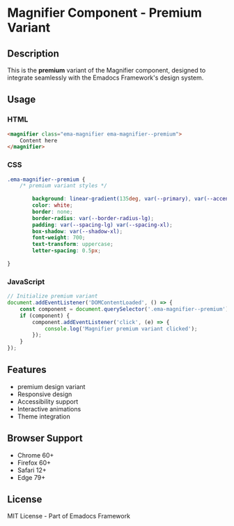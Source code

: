 # Magnifier Component - Premium Variant

## Description
This is the **premium** variant of the Magnifier component, designed to integrate seamlessly with the Emadocs Framework's design system.

## Usage

### HTML
```html
<magnifier class="ema-magnifier ema-magnifier--premium">
    Content here
</magnifier>
```

### CSS
```css
.ema-magnifier--premium {
    /* premium variant styles */
    
        background: linear-gradient(135deg, var(--primary), var(--accent));
        color: white;
        border: none;
        border-radius: var(--border-radius-lg);
        padding: var(--spacing-lg) var(--spacing-xl);
        box-shadow: var(--shadow-xl);
        font-weight: 700;
        text-transform: uppercase;
        letter-spacing: 0.5px;
    
}
```

### JavaScript
```javascript
// Initialize premium variant
document.addEventListener('DOMContentLoaded', () => {
    const component = document.querySelector('.ema-magnifier--premium');
    if (component) {
        component.addEventListener('click', (e) => {
            console.log('Magnifier premium variant clicked');
        });
    }
});
```

## Features
- premium design variant
- Responsive design
- Accessibility support
- Interactive animations
- Theme integration

## Browser Support
- Chrome 60+
- Firefox 60+
- Safari 12+
- Edge 79+

## License
MIT License - Part of Emadocs Framework
